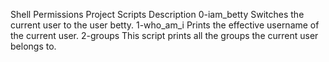 Shell Permissions Project
Scripts Description
0-iam_betty Switches the current user to the user betty.
1-who_am_i Prints the effective username of the current user.
2-groups This script prints all the groups the current user belongs to.
